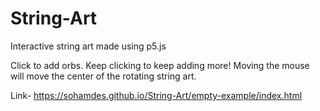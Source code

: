 # String-Art
Interactive string art made using p5.js

Click to add orbs. Keep clicking to keep adding more!
Moving the mouse will move the center of the rotating string art.

Link- https://sohamdes.github.io/String-Art/empty-example/index.html
